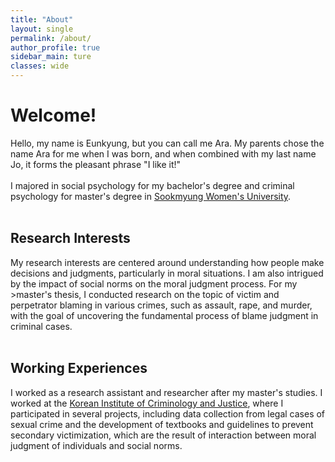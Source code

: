 ```yaml
---
title: "About"
layout: single
permalink: /about/
author_profile: true
sidebar_main: ture
classes: wide
---
```


<h1>Welcome!</h1>
<p>Hello, my name is Eunkyung, but you can call me Ara. My parents chose the name Ara for me when I was born, and when combined with my last name Jo, it forms the pleasant phrase "I like it!" <br><br>
    I majored in social psychology for my bachelor's degree and criminal psychology for master's degree 
    in <a href="https://www.sookmyung.ac.kr/sites/sookmyungen/index.do">Sookmyung Women's University</a>.<br><br>  

  
  <h2>Research Interests</h2>
  My research interests are centered around understanding how people make decisions and judgments, particularly in moral situations. 
  I am also intrigued by the impact of social norms on the moral judgment process. 
  For my >master's thesis, I conducted research on the topic of victim and perpetrator blaming in various crimes, such as assault, rape, and murder, with the goal of uncovering the fundamental process of blame judgment in criminal cases. <br><br>

  
  <h2>Working Experiences</h2> 
  I worked as a research assistant and researcher after my master's studies. 
  I worked at the <a href="https://www.kicj.re.kr/international/">Korean Institute of Criminology and Justice</a>, where I participated in several projects, including data collection from legal cases of sexual crime and the development of textbooks and guidelines to prevent secondary victimization, which are the result of interaction between moral judgment of individuals and social norms. <br>
    